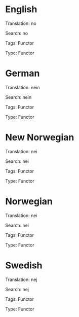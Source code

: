 English
=======

Translation: no

Search: no

Tags: Functor

Type: Functor



German
======

Translation: nein

Search: nein

Tags: Functor

Type: Functor



New Norwegian
=============

Translation: nei

Search: nei

Tags: Functor

Type: Functor



Norwegian
=========

Translation: nei

Search: nei

Tags: Functor

Type: Functor



Swedish
=======

Translation: nej

Search: nej

Tags: Functor

Type: Functor

